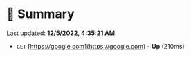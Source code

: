 # 📖 Summary
Last updated: **12/5/2022, 4:35:21 AM**

- `GET` [https://google.com](https://google.com) - **Up** (210ms)

